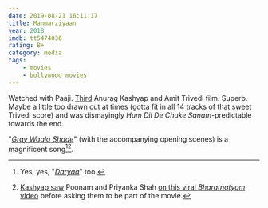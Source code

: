 ```yaml
---
date: 2019-08-21 16:11:17
title: Manmarziyaan
year: 2018
imdb: tt5474036
rating: B+
category: media
tags:
    - movies
    - bollywood movies
---
```


Watched with Paaji. [Third](https://www.firstpost.com/entertainment/bollywood/amit-trivedi-on-reuniting-with-anurag-kashyap-in-manmarziyaan-he-sets-me-free-from-all-my-inhibitions-5015941.html) Anurag Kashyap and Amit Trivedi film. Superb. Maybe a little too drawn out at times (gotta fit in all 14 tracks of that sweet Trivedi score) and was dismayingly _Hum Dil De Chuke Sanam_-predictable towards the end.

"[_Gray Waala Shade_](https://www.youtube.com/watch?v=ZmW81VuDDbw)" (with the accompanying opening scenes) is a magnificent song[^manmarz_dariya][^pandp_shah].

[^manmarz_dariya]: Yes, yes, "[_Daryaa_](https://www.youtube.com/watch?v=1Z_cClBsABE)" too.

[^pandp_shah]: [Kashyap saw](https://www.youtube.com/watch?v=1r86xnU0cXg) Poonam and Priyanka Shah [on this viral _Bharatnatyam_ video](https://www.youtube.com/watch?v=tzAqCbxqAtA) before asking them to be part of the movie.
